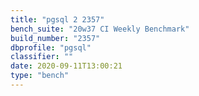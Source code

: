 ```yaml
---
title: "pgsql 2 2357"
bench_suite: "20w37 CI Weekly Benchmark"
build_number: "2357"
dbprofile: "pgsql"
classifier: ""
date: 2020-09-11T13:00:21
type: "bench"
---
```

